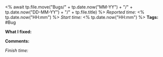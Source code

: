 <% await tp.file.move("Bugs/" + tp.date.now("MM-YY") + "/" + tp.date.now("DD-MM-YY") + "/" + tp.file.title) %>
*Reported time:* <% tp.date.now("HH\:mm") %>
*Start time:* <% tp.date.now("HH\:mm") %>
**Tags:** #Bug 

**What I fixed:**

**Comments:**

*Finish time:*